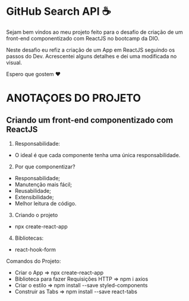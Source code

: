 # GitHub Search API  :coffee:

Sejam bem vindos ao meu projeto feito para o desafio de criação de um front-end componentizado com ReactJS no bootcamp da DIO.


Neste desafio eu refiz a criação de um App em ReactJS seguindo os passos do Dev.
Acrescentei alguns detalhes e dei uma modificada no visual.

Espero que gostem :heart:

# ANOTAÇOES DO PROJETO
## Criando um front-end componentizado com ReactJS

1. Responsabilidade:
- O ideal é que cada componente tenha uma única responsabilidade.

2. Por que componentizar?
- Responsabilidade;
- Manutenção mais fácil;
- Reusabilidade;
- Extensibilidade;
- Melhor leitura de código.

3. Criando o projeto
- npx create-react-app <nome do projeto>

4. Bibliotecas:
- react-hook-form

Comandos do Projeto:
- Criar o App => npx create-react-app <aplicativo>
- Biblioteca para fazer Requisições HTTP => npm i axios
- Criar o estilo => npm install --save styled-components
- Construir as Tabs => npm install --save react-tabs
